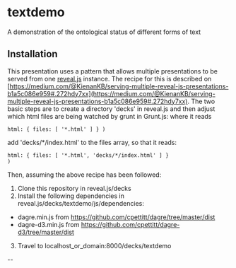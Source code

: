 # textdemo
A demonstration of the ontological status of different forms of text

## Installation
This presentation uses a pattern that allows multiple presentations to be served from one [reveal.js](https://github.com/hakimel/reveal.js/) instance. The recipe for this is described on [https://medium.com/@KienanKB/serving-multiple-reveal-js-presentations-b1a5c086e959#.272hdy7xx](https://medium.com/@KienanKB/serving-multiple-reveal-js-presentations-b1a5c086e959#.272hdy7xx). The two basic steps are to create a directory 'decks' in reveal.js and then adjust which html files are being watched by grunt in Grunt.js: where it reads

<code>html: { files: [ '\*.html' ] } )</code>

add 'decks/\*/index.html' to the files array, so that it reads:

<code>html: { files: [ '\*.html', 'decks/\*/index.html' ] } )</code>

Then, assuming the above recipe has been followed:

1. Clone this repository in reveal.js/decks
2. Install the following dependencies in reveal.js/decks/textdemo/js/dependencies:
 * dagre.min.js from https://github.com/cpettitt/dagre/tree/master/dist
 * dagre-d3.min.js from https://github.com/cpettitt/dagre-d3/tree/master/dist
3. Travel to localhost_or_domain:8000/decks/textdemo

--
